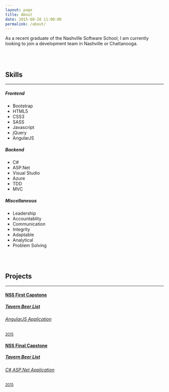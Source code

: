 ```yaml
---
layout: page
title: About
date: 2015-08-28 11:00:00
permalink: /about/
---
```

As a recent graduate of the Nashville Software School, I am currently looking to join a development team in Nashville or Chattanooga.     

<br>
<br>
<div class="container">
    <div class="row">
        <h2>Skills</h2>
        <hr>
        <div class="col-md-4">
            <h5>Frontend</h5>
            <ul>
                <li>Bootstrap</li>
                <li>HTML5</li>
                <li>CSS3</li>
                <li>SASS</li>
                <li>Javascript</li>
                <li>jQuery</li>
                <li>AngularJS</li>
            </ul>
        </div>
        <div class="col-md-4">
            <h5>Backend</h5>
            <ul>
                <li>C#</li>
                <li>ASP.Net</li>
                <li>Visual Studio</li>
                <li>Azure</li>
                <li>TDD</li>
                <li>MVC</li>
            </ul>
        </div>
        <div class="col-md-4">
            <h5>Miscellaneous</h5>
            <ul>
                <li>Leadership</li>
                <li>Accountablity</li>
                <li>Communication</li>
                <li>Integrity</li>
                <li>Adaptable</li>
                <li>Analytical</li>
                <li>Problem Solving</li>
            </ul>
        </div>
    </div>
    <br>
    <br>
    <div class="row">
        <h2>Projects</h2>
        <hr>
        <div class="col-md-12" style="margin-bottom:20px">
            <div class="card-deck-wrapper">
                <div class="card-deck">
                    <div class="card">
                        <div class="card-block">
                            <h4 class="card-title"><a href="https://github.com/pmconnolly80/FirstHalfCapstone">NSS First Capstone</h4>
                            <h5 class="card-text">Tavern Beer List</h5>
                            <h6 class="card-text">AngularJS Application</h6>
                            <p class="card-text"><small class="text-muted">2015</small></p>
                        </div>
                    </div>
                    <div class="card">
                        <div class="card-block">
                            <h4 class="card-title"><a href="https://github.com/pmconnolly80/FinalCapstone">NSS Final Capstone</h4>
                            <h5 class="card-text">Tavern Beer List</h5>
                            <h6 class="card-text">C# ASP.Net Application</h6>
                            <p class="card-text"><small class="text-muted">2015</small></p>
                        </div>
                    </div>
                </div>
            </div>
        </div>
    </div>
</div>